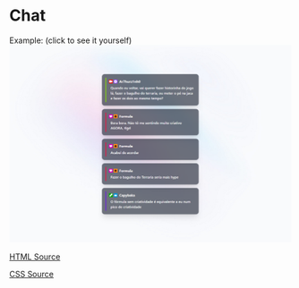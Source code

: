 # Chat

Example: (click to see it yourself)
<a href="https://raw.githubusercontent.com/Ar7hurz1nh0/livestream/master/chat/example.html" target="_blank" rel="noopener noreferrer">
  <img src="https://raw.githubusercontent.com/Ar7hurz1nh0/livestream/master/chat/__readme_imgs/example.png">
</a>

[HTML Source](https://raw.githubusercontent.com/Ar7hurz1nh0/livestream/master/chat/index.html)

[CSS Source](https://raw.githubusercontent.com/Ar7hurz1nh0/livestream/master/chat/index.css)